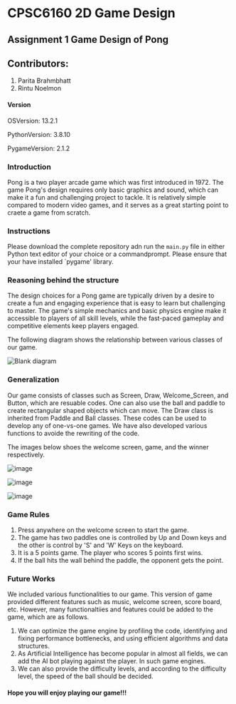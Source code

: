 # CPSC6160 2D Game Design 

## Assignment 1 Game Design of Pong

## Contributors:
1. Parita Brahmbhatt
2. Rintu Noelmon

#### Version
OSVersion: 13.2.1

PythonVersion: 3.8.10

PygameVersion: 2.1.2
  

### Introduction
Pong is a two player arcade game which was first introduced in 1972. The game Pong's design requires only basic graphics and sound, which can make it a fun and challenging project to tackle. It is relatively simple compared to modern video games, and it serves as a great starting point to craete a game from scratch.

### Instructions
Please download the complete repository adn run the `main.py` file in either Python text editor of your choice or a commandprompt. Please ensure that your have installed `pygame' library. 

### Reasoning behind the structure
The design choices for a Pong game are typically driven by a desire to create a fun and engaging experience that is easy to learn but challenging to master. The game's simple mechanics and basic physics engine make it accessible to players of all skill levels, while the fast-paced gameplay and competitive elements keep players engaged.

The following diagram shows the relationship between various classes of our game. 

![Blank diagram](https://user-images.githubusercontent.com/124462732/222328375-7c19a23c-fd86-40f8-ac72-e7560135b9a7.png)


### Generalization

Our game consists of classes such as Screen, Draw, Welcome_Screen, and Button, which are resuable codes. One can also use the ball and paddle to create rectangular shaped objects which can move. The Draw class is inherited from Paddle and Ball classes. These codes can be used to develop any of one-vs-one games. We have also developed various functions to avoide the rewriting of the code. 

The images below shoes the welcome screen, game, and the winner respectively.

![image](https://user-images.githubusercontent.com/67082863/222316264-e98b09a4-c888-424f-ac34-6ea44864d6a8.png)


![image](https://user-images.githubusercontent.com/67082863/222316799-fa838ee1-83a3-4103-abe7-5e4240e99958.png)


![image](https://user-images.githubusercontent.com/67082863/222317907-b991ec93-48ec-4951-a799-7fcf1daa630d.png)

### Game Rules
1. Press anywhere on the welcome screen to start the game.
2. The game has two paddles one is controlled by Up and Down keys and the other is control by 'S' and 'W' Keys on the keyboard.
3. It is a 5 points game. The player who scores 5 points first wins. 
4. If the ball hits the wall behind the paddle, the opponent gets the point.

### Future Works
We included various functionalities to our game. This version of game provided different features such as music, welcome screen, score board, etc. However, many functionaltiies and features could be added to the game, which are as follows.
1. We can optimize the game engine by profiling the code, identifying and fixing performance bottlenecks, and using efficient algorithms and data structures.
2. As Artificial Intelligence has become popular in almost all fields, we can add the AI bot playing against the player. In such game engines.
3. We can also provide the difficulty levels, and according to the difficulty level, the speed of the ball should be decided. 

#### Hope you will enjoy playing our game!!!
